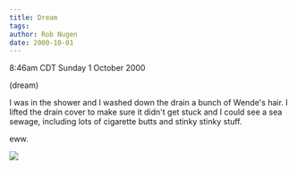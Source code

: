 ```yaml
---
title: Dream
tags: 
author: Rob Nugen
date: 2000-10-01
---
```


<title>Dream</title>
<p class=date>8:46am CDT Sunday 1 October 2000
<p class=note>(dream)

<p class=dream>I was in the shower and I washed down the drain a bunch of Wende's hair.  I lifted the drain cover to make sure it didn't get stuck and I could see a sea sewage, including lots of cigarette butts and stinky stinky stuff.

<p>eww.

<p><img src='/images/rob/wL-ROB.gif'>

